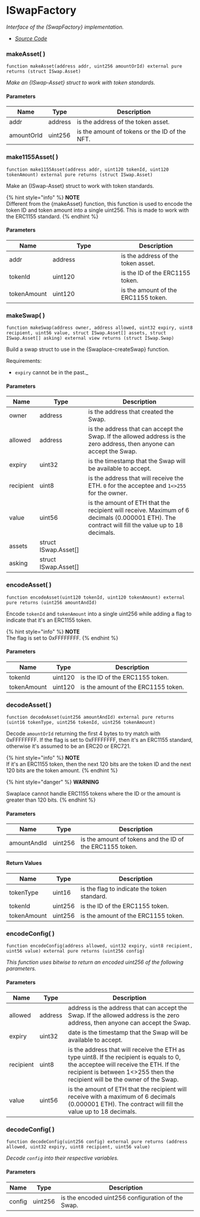 # ISwapFactory

_Interface of the {SwapFactory} implementation._

* [_Source Code_](https://github.com/blockful-io/swaplace-contracts/blob/develop/contracts/interfaces/ISwapFactory.sol)

### makeAsset( )

```solidity
function makeAsset(address addr, uint256 amountOrId) external pure returns (struct ISwap.Asset)
```

_Make an {ISwap-Asset} struct to work with token standards._

#### Parameters

| Name       | Type    | Description                                   |
| ---------- | ------- | --------------------------------------------- |
| addr       | address | is the address of the token asset.            |
| amountOrId | uint256 | is the amount of tokens or the ID of the NFT. |

### make1155Asset( )

```solidity
function make1155Asset(address addr, uint120 tokenId, uint120 tokenAmount) external pure returns (struct ISwap.Asset)
```

Make an {ISwap-Asset} struct to work with token standards.

{% hint style="info" %}
**NOTE**\
Different from the {makeAsset} function, this function is used to encode the token ID and token amount into a single uint256. This is made to work with the ERC1155 standard.
{% endhint %}

#### Parameters

<table><thead><tr><th>Name</th><th width="168">Type</th><th>Description</th></tr></thead><tbody><tr><td>addr</td><td>address</td><td>is the address of the token asset.</td></tr><tr><td>tokenId</td><td>uint120</td><td>is the ID of the ERC1155 token.</td></tr><tr><td>tokenAmount</td><td>uint120</td><td>is the amount of the ERC1155 token.</td></tr></tbody></table>

### makeSwap( )

```solidity
function makeSwap(address owner, address allowed, uint32 expiry, uint8 recipient, uint56 value, struct ISwap.Asset[] assets, struct ISwap.Asset[] asking) external view returns (struct ISwap.Swap)
```

Build a swap struct to use in the {Swaplace-createSwap} function.

Requirements:

* `expiry` cannot be in the past.\_

#### Parameters

| Name      | Type                  | Description                                                                                                                                     |
| --------- | --------------------- | ----------------------------------------------------------------------------------------------------------------------------------------------- |
| owner     | address               | is the address that created the Swap.                                                                                                           |
| allowed   | address               | is the address that can accept the Swap. If the allowed address is the zero address, then anyone can accept the Swap.                           |
| expiry    | uint32                | is the timestamp that the Swap will be available to accept.                                                                                     |
| recipient | uint8                 | is the address that will receive the ETH. `0` for the acceptee and `1<>255` for the owner.                                                      |
| value     | uint56                | is the amount of ETH that the recipient will receive. Maximum of 6 decimals (0.000001 ETH). The contract will fill the value up to 18 decimals. |
| assets    | struct ISwap.Asset\[] |                                                                                                                                                 |
| asking    | struct ISwap.Asset\[] |                                                                                                                                                 |

### encodeAsset( )

```solidity
function encodeAsset(uint120 tokenId, uint120 tokenAmount) external pure returns (uint256 amountAndId)
```

Encode `tokenId` and `tokenAmount` into a single uint256 while adding a flag to indicate that it's an ERC1155 token.

{% hint style="info" %}
**NOTE**\
The flag is set to 0xFFFFFFFF.
{% endhint %}



#### Parameters

| Name        | Type    | Description                         |
| ----------- | ------- | ----------------------------------- |
| tokenId     | uint120 | is the ID of the ERC1155 token.     |
| tokenAmount | uint120 | is the amount of the ERC1155 token. |

### decodeAsset( )

```solidity
function decodeAsset(uint256 amountAndId) external pure returns (uint16 tokenType, uint256 tokenId, uint256 tokenAmount)
```

Decode `amountOrId` returning the first 4 bytes to try match with 0xFFFFFFFF. If the flag is set to 0xFFFFFFFF, then it's an ERC1155 standard, otherwise it's assumed to be an ERC20 or ERC721.

{% hint style="info" %}
**NOTE** \
If it's an ERC1155 token, then the next 120 bits are the token ID and the next 120 bits are the token amount.
{% endhint %}

{% hint style="danger" %}
**WARNING**

Swaplace cannot handle ERC1155 tokens where the ID or the amount is greater than 120 bits.
{% endhint %}

#### Parameters

| Name        | Type    | Description                                              |
| ----------- | ------- | -------------------------------------------------------- |
| amountAndId | uint256 | is the amount of tokens and the ID of the ERC1155 token. |

#### Return Values

| Name        | Type    | Description                                 |
| ----------- | ------- | ------------------------------------------- |
| tokenType   | uint16  | is the flag to indicate the token standard. |
| tokenId     | uint256 | is the ID of the ERC1155 token.             |
| tokenAmount | uint256 | is the amount of the ERC1155 token.         |

### encodeConfig( )

```solidity
function encodeConfig(address allowed, uint32 expiry, uint8 recipient, uint56 value) external pure returns (uint256 config)
```

_This function uses bitwise to return an encoded uint256 of the following parameters._

#### Parameters

| Name      | Type    | Description                                                                                                                                                                                                      |
| --------- | ------- | ---------------------------------------------------------------------------------------------------------------------------------------------------------------------------------------------------------------- |
| allowed   | address | address is the address that can accept the Swap. If the allowed address is the zero address, then anyone can accept the Swap.                                                                                    |
| expiry    | uint32  | date is the timestamp that the Swap will be available to accept.                                                                                                                                                 |
| recipient | uint8   | is the address that will receive the ETH as type uint8. If the recipient is equals to 0, the acceptee will receive the ETH. If the recipient is between 1<>255 then the recipient will be the owner of the Swap. |
| value     | uint56  | is the amount of ETH that the recipient will receive with a maximum of 6 decimals (0.000001 ETH). The contract will fill the value up to 18 decimals.                                                            |

### decodeConfig( )

```solidity
function decodeConfig(uint256 config) external pure returns (address allowed, uint32 expiry, uint8 recipient, uint56 value)
```

_Decode `config` into their respective variables._

#### Parameters

| Name   | Type    | Description                                       |
| ------ | ------- | ------------------------------------------------- |
| config | uint256 | is the encoded uint256 configuration of the Swap. |
